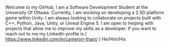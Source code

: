 Welcome to my GitHub, I am a Software Development Student at the University Of Ottawa. Currently, I am working on developing a 2.5D platform game within Unity. I am always looking to collaborate on projects built with C++, Python, Java, Unity, or Unreal Engine 5. I am open to helping with projects that allow me to improve my skills as a developer. If you want to reach out to me my LinkedIn profile is ( https://www.linkedin.com/in/cameron-thain/ )
He/Him/His
